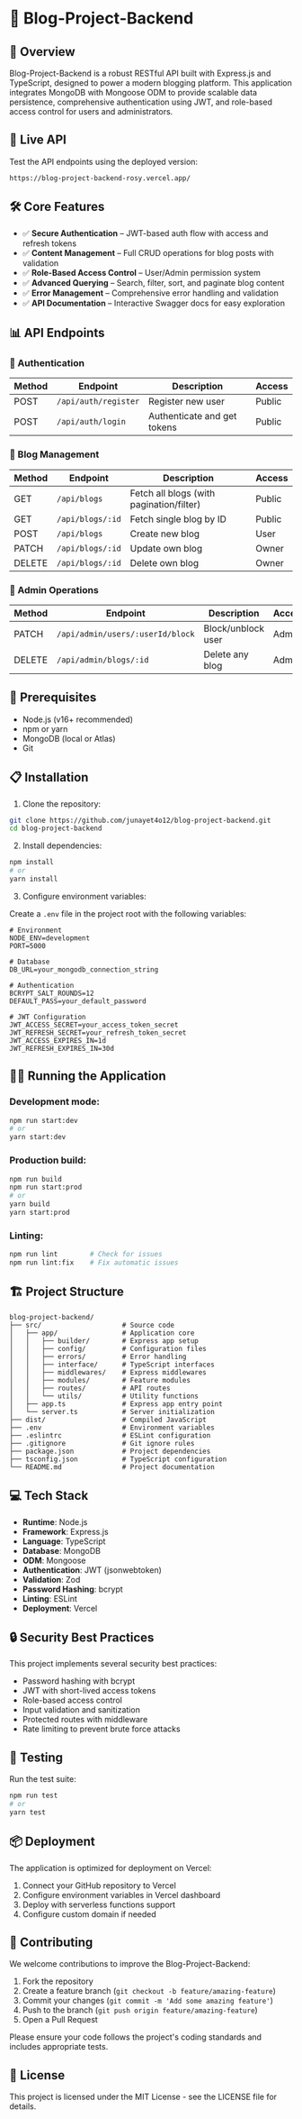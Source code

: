 # 📝 Blog-Project-Backend

## 📌 Overview

Blog-Project-Backend is a robust RESTful API built with Express.js and TypeScript, designed to power a modern blogging platform. This application integrates MongoDB with Mongoose ODM to provide scalable data persistence, comprehensive authentication using JWT, and role-based access control for users and administrators.

## 🚀 Live API

Test the API endpoints using the deployed version:

```
https://blog-project-backend-rosy.vercel.app/
```

## 🛠️ Core Features

- ✅ **Secure Authentication** – JWT-based auth flow with access and refresh tokens
- ✅ **Content Management** – Full CRUD operations for blog posts with validation
- ✅ **Role-Based Access Control** – User/Admin permission system
- ✅ **Advanced Querying** – Search, filter, sort, and paginate blog content
- ✅ **Error Management** – Comprehensive error handling and validation
- ✅ **API Documentation** – Interactive Swagger docs for easy exploration

## 📊 API Endpoints

### 🔐 Authentication

| Method | Endpoint | Description | Access |
|--------|----------|-------------|--------|
| POST | `/api/auth/register` | Register new user | Public |
| POST | `/api/auth/login` | Authenticate and get tokens | Public |

### 📝 Blog Management

| Method | Endpoint | Description | Access |
|--------|----------|-------------|--------|
| GET | `/api/blogs` | Fetch all blogs (with pagination/filter) | Public |
| GET | `/api/blogs/:id` | Fetch single blog by ID | Public |
| POST | `/api/blogs` | Create new blog | User |
| PATCH | `/api/blogs/:id` | Update own blog | Owner |
| DELETE | `/api/blogs/:id` | Delete own blog | Owner |

### 🔑 Admin Operations

| Method | Endpoint | Description | Access |
|--------|----------|-------------|--------|
| PATCH | `/api/admin/users/:userId/block` | Block/unblock user | Admin |
| DELETE | `/api/admin/blogs/:id` | Delete any blog | Admin |

## 🧰 Prerequisites

- Node.js (v16+ recommended)
- npm or yarn
- MongoDB (local or Atlas)
- Git

## 📋 Installation

1. Clone the repository:
```bash
git clone https://github.com/junayet4o12/blog-project-backend.git
cd blog-project-backend
```

2. Install dependencies:
```bash
npm install
# or 
yarn install
```

3. Configure environment variables:
   
Create a `.env` file in the project root with the following variables:

```env
# Environment
NODE_ENV=development
PORT=5000

# Database
DB_URL=your_mongodb_connection_string

# Authentication
BCRYPT_SALT_ROUNDS=12
DEFAULT_PASS=your_default_password

# JWT Configuration
JWT_ACCESS_SECRET=your_access_token_secret
JWT_REFRESH_SECRET=your_refresh_token_secret
JWT_ACCESS_EXPIRES_IN=1d
JWT_REFRESH_EXPIRES_IN=30d
```

## 🏃‍♂️ Running the Application

### Development mode:
```bash
npm run start:dev
# or
yarn start:dev
```

### Production build:
```bash
npm run build
npm run start:prod
# or
yarn build
yarn start:prod
```

### Linting:
```bash
npm run lint        # Check for issues
npm run lint:fix    # Fix automatic issues
```

## 🏗️ Project Structure

```
blog-project-backend/
├── src/                    # Source code
│   ├── app/                # Application core
│   │   ├── builder/        # Express app setup
│   │   ├── config/         # Configuration files
│   │   ├── errors/         # Error handling
│   │   ├── interface/      # TypeScript interfaces
│   │   ├── middlewares/    # Express middlewares
│   │   ├── modules/        # Feature modules
│   │   ├── routes/         # API routes
│   │   └── utils/          # Utility functions
│   ├── app.ts              # Express app entry point
│   └── server.ts           # Server initialization
├── dist/                   # Compiled JavaScript
├── .env                    # Environment variables
├── .eslintrc               # ESLint configuration
├── .gitignore              # Git ignore rules
├── package.json            # Project dependencies
├── tsconfig.json           # TypeScript configuration
└── README.md               # Project documentation
```

## 💻 Tech Stack

- **Runtime**: Node.js
- **Framework**: Express.js
- **Language**: TypeScript
- **Database**: MongoDB
- **ODM**: Mongoose
- **Authentication**: JWT (jsonwebtoken)
- **Validation**: Zod
- **Password Hashing**: bcrypt
- **Linting**: ESLint
- **Deployment**: Vercel

## 🔒 Security Best Practices

This project implements several security best practices:
- Password hashing with bcrypt
- JWT with short-lived access tokens
- Role-based access control
- Input validation and sanitization
- Protected routes with middleware
- Rate limiting to prevent brute force attacks

## 🧪 Testing

Run the test suite:
```bash
npm run test
# or
yarn test
```

## 📦 Deployment

The application is optimized for deployment on Vercel:

1. Connect your GitHub repository to Vercel
2. Configure environment variables in Vercel dashboard
3. Deploy with serverless functions support
4. Configure custom domain if needed

## 🤝 Contributing

We welcome contributions to improve the Blog-Project-Backend:

1. Fork the repository
2. Create a feature branch (`git checkout -b feature/amazing-feature`)
3. Commit your changes (`git commit -m 'Add some amazing feature'`)
4. Push to the branch (`git push origin feature/amazing-feature`)
5. Open a Pull Request

Please ensure your code follows the project's coding standards and includes appropriate tests.

## 📄 License

This project is licensed under the MIT License - see the LICENSE file for details.
